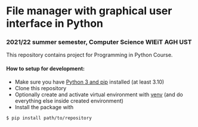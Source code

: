 # File manager with graphical user interface in Python
### 2021/22 summer semester, Computer Science WIEiT AGH UST

This repository contains project for Programming in Python Course.

#### How to setup for development:
- Make sure you have [Python 3 and pip](https://www.python.org/downloads/) installed (at least 3.10)
- Clone this repository
- Optionally create and activate virtual environment with [venv](https://docs.python.org/3/library/venv.html) (and do everything else inside created environment)
- Install the package with
```bash
$ pip install path/to/repository
```